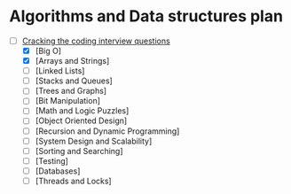 # Algorithms and Data structures plan

- [ ] [Cracking the coding interview questions](https://www.goodreads.com/book/show/25707092-cracking-the-coding-interview)
  - [X] [Big O]
  - [X] [Arrays and Strings]
  - [ ] [Linked Lists]
  - [ ] [Stacks and Queues]
  - [ ] [Trees and Graphs]
  - [ ] [Bit Manipulation]
  - [ ] [Math and Logic Puzzles]
  - [ ] [Object Oriented Design]
  - [ ] [Recursion and Dynamic Programming]
  - [ ] [System Design and Scalability]
  - [ ] [Sorting and Searching]
  - [ ] [Testing]
  - [ ] [Databases]
  - [ ] [Threads and Locks]
